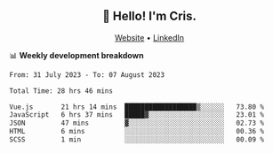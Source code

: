 
<h2 align="center">👋 Hello! I'm Cris.</h2>
<p align="center">
  <a href="https://www.criscunas.dev">Website</a> •
  <a href="https://www.linkedin.com/in/cristophercunas/">LinkedIn</a> 
</p>


📊 **Weekly development breakdown**
<!--START_SECTION:waka-->

```txt
From: 31 July 2023 - To: 07 August 2023

Total Time: 28 hrs 46 mins

Vue.js       21 hrs 14 mins  ██████████████████▒░░░░░░   73.80 %
JavaScript   6 hrs 37 mins   █████▓░░░░░░░░░░░░░░░░░░░   23.01 %
JSON         47 mins         ▓░░░░░░░░░░░░░░░░░░░░░░░░   02.73 %
HTML         6 mins          ░░░░░░░░░░░░░░░░░░░░░░░░░   00.36 %
SCSS         1 min           ░░░░░░░░░░░░░░░░░░░░░░░░░   00.09 %
```

<!--END_SECTION:waka-->
